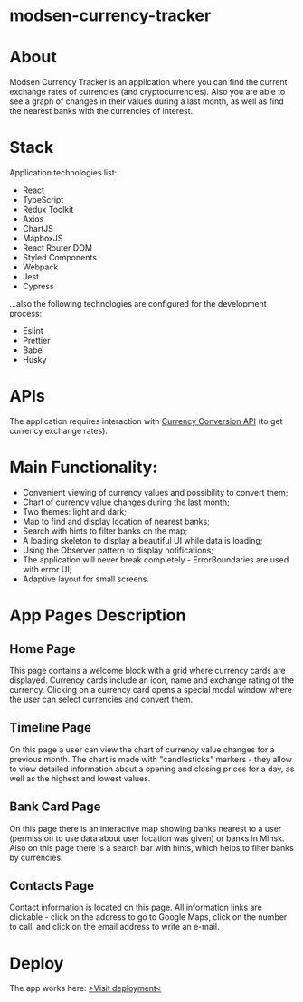 # modsen-currency-tracker

# About

Modsen Currency Tracker is an application where you can find the current exchange rates of currencies (and cryptocurrencies). Also you are able to see a graph of changes in their values during a last month, as well as find the nearest banks with the currencies of interest.

# Stack

Application technologies list:

- React
- TypeScript
- Redux Toolkit
- Axios
- ChartJS
- MapboxJS
- React Router DOM
- Styled Components
- Webpack
- Jest
- Cypress

...also the following technologies are configured for the development process:

- Eslint
- Prettier
- Babel
- Husky

# APIs

The application requires interaction with [Currency Conversion API](https://currencyapi.com/) (to get currency exchange rates).

# Main Functionality:

- Convenient viewing of currency values and possibility to convert them;
- Chart of currency value changes during the last month;
- Two themes: light and dark;
- Map to find and display location of nearest banks;
- Search with hints to filter banks on the map;
- A loading skeleton to display a beautiful UI while data is loading;
- Using the Observer pattern to display notifications;
- The application will never break completely - ErrorBoundaries are used with error UI;
- Adaptive layout for small screens.

# App Pages Description

## Home Page

This page contains a welcome block with a grid where currency cards are displayed. Currency cards include an icon, name and exchange rating of the currency. Clicking on a currency card opens a special modal window where the user can select currencies and convert them.

## Timeline Page

On this page a user can view the chart of currency value changes for a previous month. The chart is made with "candlesticks" markers - they allow to view detailed information about a opening and closing prices for a day, as well as the highest and lowest values.

## Bank Card Page

On this page there is an interactive map showing banks nearest to a user (permission to use data about user location was given) or banks in Minsk. Also on this page there is a search bar with hints, which helps to filter banks by currencies.

## Contacts Page

Contact information is located on this page. All information links are clickable - click on the address to go to Google Maps, click on the number to call, and click on the email address to write an e-mail.

# Deploy

The app works here: [>Visit deployment<](https://modsen-currency-tracker-two.vercel.app/)
